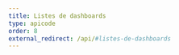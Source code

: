 ```yaml
---
title: Listes de dashboards
type: apicode
order: 8
external_redirect: /api/#listes-de-dashboards
---
```

